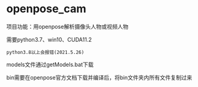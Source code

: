 # openpose_cam
 项目功能：用openpose解析摄像头人物或视频人物
	
 需要python3.7、win10、CUDA11.2
 	
	python3.8以上会报错(2021.5.26)
 
 models文件通过getModels.bat下载
 
 bin需要在openpose官方文档下载并编译后，将bin文件夹内所有文件复制过来
